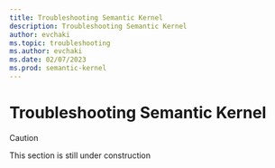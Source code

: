```yaml
---
title: Troubleshooting Semantic Kernel
description: Troubleshooting Semantic Kernel
author: evchaki
ms.topic: troubleshooting
ms.author: evchaki
ms.date: 02/07/2023
ms.prod: semantic-kernel
---
```

# Troubleshooting Semantic Kernel

> [!CAUTION]
> This section is still under construction

